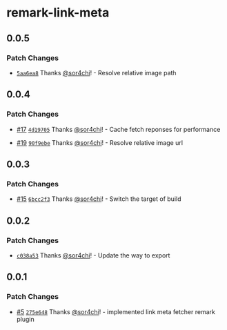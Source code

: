 # remark-link-meta

## 0.0.5

### Patch Changes

- [`5aa6ea8`](https://github.com/sor4chi/unified-plugins/commit/5aa6ea8b50edfd67bea54412ead05a9432dbcb5e) Thanks [@sor4chi](https://github.com/sor4chi)! - Resolve relative image path

## 0.0.4

### Patch Changes

- [#17](https://github.com/sor4chi/unified-plugins/pull/17) [`4d19705`](https://github.com/sor4chi/unified-plugins/commit/4d197054dab38ed61d181566b4d447daf4f8ee4d) Thanks [@sor4chi](https://github.com/sor4chi)! - Cache fetch reponses for performance

- [#19](https://github.com/sor4chi/unified-plugins/pull/19) [`90f9ebe`](https://github.com/sor4chi/unified-plugins/commit/90f9ebec6d58f5fcc4b546882dbb549a6b059635) Thanks [@sor4chi](https://github.com/sor4chi)! - Resolve relative image url

## 0.0.3

### Patch Changes

- [#15](https://github.com/sor4chi/unified-plugins/pull/15) [`6bcc2f3`](https://github.com/sor4chi/unified-plugins/commit/6bcc2f3d08152fecaad07f18b501dfb23083b12c) Thanks [@sor4chi](https://github.com/sor4chi)! - Switch the target of build

## 0.0.2

### Patch Changes

- [`c038a53`](https://github.com/sor4chi/unified-plugins/commit/c038a534728bed538a765b7c5b58664609d9ec01) Thanks [@sor4chi](https://github.com/sor4chi)! - Update the way to export

## 0.0.1

### Patch Changes

- [#5](https://github.com/sor4chi/unified-plugins/pull/5) [`275e648`](https://github.com/sor4chi/unified-plugins/commit/275e6486fe95f9d90daa9b764fe1cd56b2a9acda) Thanks [@sor4chi](https://github.com/sor4chi)! - implemented link meta fetcher remark plugin
